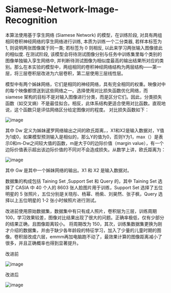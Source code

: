 # Siamese-Network-Image-Recognition
本算法使用基于孪生网络 (Siamese Network) 的模型，在训练阶段, 对具有两组相同卷积神经网络的孪生网络进行训练, 本质为训练一个二分类器, 若样本标签为 1, 则说明两张图像属于同一类; 若标签为 0 则相反, 以此来学习两张输入图像彼此的相似度. 在测试阶段, 该模型会将待测试图像分别与任务中训练集里每个类别的图像单独输入孪生网络中, 并判断待测试图像为相似度最高的输出结果所对应的类别。那么在本实验的模型中，两组相同的卷积神经网络结构为两层结构——第一层，将三层卷积层改进为六层卷积，第二层使用三层线性层。

模型中有两个姊妹网络，它们是相同的神经网络，具有完全相同的权重。映像对中的每个映像都馈送到这些网络之一。选择使用对比损失函数优化网络，而 siamese 架构的目标不是对输入图像进行分类，而是区分它们。因此，分类损失函数（如交叉熵）不是最佳拟合。相反，此体系结构更适合使用对比函数。直观地说，这个函数只是评估网络区分给定图像对的程度。
对比损失函数如下：

![image](https://user-images.githubusercontent.com/92656732/180588358-21a4ff82-3353-43eb-80ae-7da79c8737e8.png)


其中 Dw 定义为姊妹暹罗网络输出之间的欧氏距离，，X1和X2是输入数据对，Y值为1或0，如果模型预测输入是相似的，那么Y的值为0，否则Y为1，max（）是表示0和m-Dw之间较大值的函数，m是大于0的边际价值（margin value），有一个边际价值表示超出该边际价值的不同对不会造成损失。从数学上讲，欧氏距离为：

![image](https://user-images.githubusercontent.com/92656732/180588381-6ccd40c1-fae4-4895-bbe6-c3f07a209981.png)


其中 Gw 是其中一个姊妹网络的输出。X1 和 X2 是输入数据对。

数据集的构成包括 Taining Set ,Support Set 和 Query 的，其中 Taining Set 选择了 CASIA 中 40 个人的 8603 张人脸图片用于训练，Support Set 选择了五位明星的 5 张照片，五位分别是关晓彤、杨幂、杨紫、刘昊然、张子枫，Query 选择以上五位明星的 1-2 张小时候照片进行测试。

改进前使用原始数据集，数据集中有只有成人照片，卷积层为三层，训练周期 100，学习效果较差，图像对比结果出现了很大的问题。正确率极低，仅有少部分的结果正确，且图像距离较小。
将周期改为 150，其次，训练集数据集更换为刚才介绍的数据集，并由于缺少各年龄段的特征学习，加入了少量的儿童时期的图像。卷积层改成六层，emmm再加电脑跑不动了，最效果计算的图像距离减小了很多，并且正确概率也得到显著提升。


改进前

![image](https://user-images.githubusercontent.com/92656732/180588386-ef53f0d6-8f7a-4e51-95c1-cf6bc8ad4b19.png)


改进后

![image](https://user-images.githubusercontent.com/92656732/180588401-bedd0412-7f50-4b6c-af69-49f82e211369.png)

